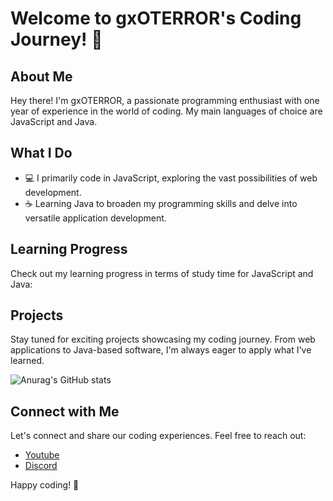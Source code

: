 
# Welcome to gxOTERROR's Coding Journey! 👋

## About Me

Hey there! I'm gxOTERROR, a passionate programming enthusiast with one year of experience in the world of coding. My main languages of choice are JavaScript and Java.

## What I Do

- 💻 I primarily code in JavaScript, exploring the vast possibilities of web development.
- ☕ Learning Java to broaden my programming skills and delve into versatile application development.

## Learning Progress

Check out my learning progress in terms of study time for JavaScript and Java:

## Projects

Stay tuned for exciting projects showcasing my coding journey. From web applications to Java-based software, I'm always eager to apply what I've learned.

![Anurag's GitHub stats](https://github-readme-stats.vercel.app/api?username=gx100kb&show_icons=true&theme=transparent)

## Connect with Me

Let's connect and share our coding experiences. Feel free to reach out:
- [Youtube](https://youtube.com/@gxOTERROR?si=wCuhBZTDVqMvcEsA)
- [Discord](.gxoterror)
  
Happy coding! 🚀
